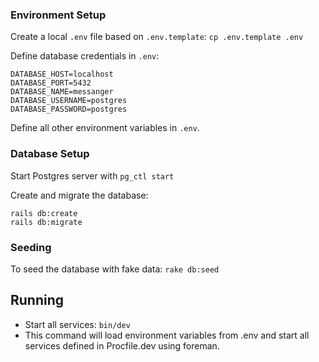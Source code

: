 ### Environment Setup

Create a local `.env` file based on `.env.template`: `cp .env.template .env`

Define database credentials in `.env`:

```shell
DATABASE_HOST=localhost
DATABASE_PORT=5432
DATABASE_NAME=messanger
DATABASE_USERNAME=postgres
DATABASE_PASSWORD=postgres
```

Define all other environment variables in `.env`.

### Database Setup

Start Postgres server with `pg_ctl start`

Create and migrate the database:

```shell
rails db:create
rails db:migrate
```

### Seeding

To seed the database with fake data: `rake db:seed`

## Running

- Start all services: `bin/dev`
- This command will load environment variables from .env and start all services defined in Procfile.dev using foreman.
